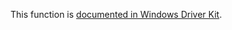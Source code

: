 This function is [documented in Windows Driver Kit](https://learn.microsoft.com/en-us/windows-hardware/drivers/ddi/ntddk/nf-ntddk-rtlenumerategenerictable).
